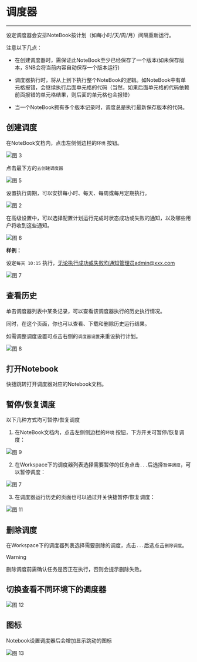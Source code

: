 # 调度器
---
<!-- 是什么 -->

设定调度器会安排NoteBook按计划（如每小时/天/周/月）间隔重新运行。

注意以下几点：

- 在创建调度器时，需保证此NoteBook至少已经保存了一个版本(如未保存版本，SNB会将当前内容自动保存一个版本运行)
  
- 调度器执行时，将从上到下执行整个NoteBook的逻辑。如NoteBook中有单元格报错，会继续执行后面单元格的代码（当然，如果后面单元格的代码依赖前面报错的单元格结果，则后面的单元格也会报错）
  
- 当一个NoteBook拥有多个版本记录时，调度总是执行最新保存版本的代码。


## 创建调度

在NoteBook文档内，点击左侧侧边栏的`环境` 按钮。 

![图 3](../images/env.png)  

点击最下方的`去创建调度器`

![图 5](../images/sche.png)  

设置执行周期，可以安排每小时、每天、每周或每月定期执行。

![图 2](../images/%E5%91%A8%E6%9C%9F%E8%AE%BE%E7%BD%AE.png)  

在高级设置中，可以选择配置计划运行完成时状态成功或失败的通知，以及哪些用户将收到这些通知。

![图 6](../images/whogetmessage.png)  


**样例：**

设定`每天 10:15` 执行，无论执行成功或失败均通知管理员admin@xxx.com


![图 7](../images/schesample.png)  

## 查看历史

单击调度器列表中某条记录，可以查看该调度器执行的历史执行情况。

同时，在这个页面，你也可以查看、下载和删除历史运行结果。

如需调整调度设置可点击右侧的`调度器设置`来重设执行计划。

![图 8](../images/hissche.png)  


## 打开Notebook

快捷跳转打开调度器对应的Notebook文档。

## 暂停/恢复调度

以下几种方式均可暂停/恢复调度

1.  在NoteBook文档内，点击左侧侧边栏的`环境` 按钮，下方开关可暂停/恢复调度：

![图 9](../images/pause.png)  

2.  在Workspace下的调度器列表选择需要暂停的任务点击`...`后选择`暂停调度`，可以暂停调度：

![图 7](../images/0d80084986f269d5aec466c19770f126dbeebe758187975f1bb7519069e190ed.png)  

3.  在调度器运行历史的页面也可以通过开关快捷暂停/恢复调度：

![图 11](../images/pauss.png)  


## 删除调度

在Workspace下的调度器列表选择需要删除的调度，点击`...`后选点击`删除调度`。

> [!Warning]
> 删除调度前需确认任务是否正在执行，否则会提示删除失败。

## 切换查看不同环境下的调度器

![图 12](../images/sches.png)  

## 图标

Notebook设置调度器后会增加显示跳动的图标

![图 13](../images/iconsche.png)  












